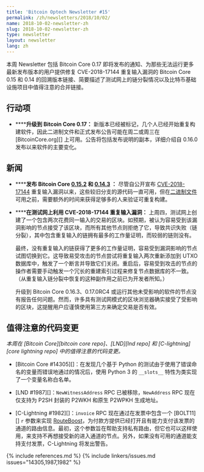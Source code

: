 ```yaml
---
title: 'Bitcoin Optech Newsletter #15'
permalink: /zh/newsletters/2018/10/02/
name: 2018-10-02-newsletter-zh
slug: 2018-10-02-newsletter-zh
type: newsletter
layout: newsletter
lang: zh
---
```

本周 Newsletter 包括 Bitcoin Core 0.17 即将发布的通知、为那些无法运行更多最新发布版本的用户提供修复 CVE-2018-17144 重复输入漏洞的 Bitcoin Core 0.15 和 0.14 的回溯版本链接、简要描述了测试网上的链分裂情况以及比特币基础设施项目中值得注意的合并链接。

## 行动项

- **<!--upgrade-to-bitcoin-core-0-17-->****升级到 Bitcoin Core 0.17：** 新版本已经被标记，几个人已经开始重复构建软件，因此二进制文件和正式发布公告可能在周二或周三在 [BitcoinCore.org][] 上可用。公告将包括发布说明的副本，详细介绍自 0.16.0 发布以来软件的主要变化。

## 新闻

- **<!--bitcoin-core-0-15-2-and-0-14-3-released-->****发布 Bitcoin Core [0.15.2][] 和 [0.14.3][] ：** 尽管自公开宣布 [CVE-2018-17144][] 重复输入漏洞以来，这些较旧分支的源代码一直可用，但在[二进制文件][bcco /bin]可用之前，需要额外的时间来获得足够多的人来验证可重复构建。

- **<!--cve-2018-17144-duplicate-inputs-bug-exploited-on-testnet-->****在测试网上利用 CVE-2018-17144 重复输入漏洞：** 上周四，测试网上创建了一个包含两次花费同一输入的交易的区块。如预期，被认为容易受到该漏洞影响的节点接受了该区块，而所有其他节点则拒绝了它，导致共识失败（链分裂），其中包含重复输入的链拥有最多的工作量证明，而较弱的链则没有。

    最终，没有重复输入的链获得了更多的工作量证明，容易受到漏洞影响的节点试图切换到它。这导致易受攻击的节点尝试将重复输入两次重新添加到 UTXO 数据库中，触发了一个断言并导致它们关闭。重启后，容易受到攻击的节点的操作者需要手动触发一个冗长的重建索引过程来修复节点数据库的不一致。（从重复输入链分裂中恢复的这种副作用之前已为开发者所知。）

    升级到 Bitcoin Core 0.16.3、0.17.0RC4 或运行其他未受影响的软件的节点没有报告任何问题。然而，许多具有测试网模式的区块浏览器确实接受了受影响的区块，这提醒用户应谨慎使用第三方来确定交易是否有效。

## 值得注意的代码变更

*本周在 [Bitcoin Core][bitcoin core repo]、[LND][lnd repo] 和 [C-lightning][core lightning repo] 中的值得注意的代码变更。*

- [Bitcoin Core #14305][]：在发现几个基于 Python 的测试由于使用了错误命名的变量而错误地通过的情况后，使用 Python 3 的 `__slots__` 特性为类实现了一个变量名称白名单。

- [LND #1987][]：`NewWitnessAddress` RPC 已被移除，`NewAddress` RPC 现在仅支持为 P2SH 封装的 P2WKH 和原生 P2WPKH 生成地址。

- [C-Lightning #1982][]：`invoice` RPC 现在通过在发票中包含一个 [BOLT11][] `r` 参数来实现 [RouteBoost][]，为付款方提供已经打开且有能力支付该发票的通道的路由信息。最初，这个参数旨在帮助支持私有路由，但它也可以这样使用，来支持不再想接受新的进入通道的节点。另外，如果没有可用的通道能支持支付发票，C-Lightning 将发出警告。

{% include references.md %}
{% include linkers/issues.md issues="14305,1987,1982" %}

[0.16.3]: https://bitcoincore.org/en/2018/09/18/release-0.16.3/
[0.15.2]: https://github.com/bitcoin/bitcoin/releases/tag/v0.15.2
[0.14.3]: https://github.com/bitcoin/bitcoin/releases/tag/v0.14.3
[cve-2018-17144]: https://cve.mitre.org/cgi-bin/cvename.cgi?name=CVE-2018-17144
[bcc 0.17]: https://bitcoincore.org/bin/bitcoin-core-0.17.0/
[bcco /bin]: https://bitcoincore.org/bin/
[routeboost]: https://lists.linuxfoundation.org/pipermail/lightning-dev/2018-September/001417.html
